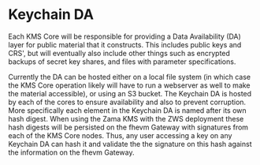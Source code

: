 # Keychain DA
Each KMS Core will be responsible for providing a Data Availability (DA) layer for public material that it constructs. This includes public keys and CRS', but will eventually also include other things such as encrypted backups of secret key shares, and files with parameter specifications.

Currently the DA can be hosted either on a local file system (in which case the KMS Core operation likely will have to run a webserver as well to make the material accessible), or using an S3 bucket.
The Keychain DA is hosted by each of the cores to ensure availability and also to prevent corruption. More specifically each element in the Keychain DA is named after its own hash digest. When using the Zama KMS with the ZWS deployment these hash digests will be persisted on the fhevm Gateway with signatures from each of the KMS Core nodes. Thus, any user accessing a key on any Keychain DA can hash it and validate the the signature on this hash against the information on the fhevm Gateway.